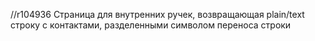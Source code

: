 //r104936 
Страница для внутренних ручек, возвращающая plain/text строку с контактами, разделенными символом переноса строки
